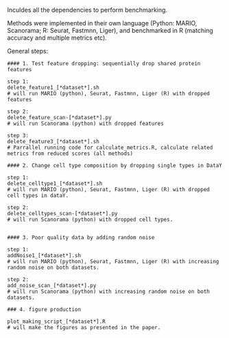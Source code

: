 Inculdes all the dependencies to perform benchmarking.

Methods were implemented in their own language (Python: MARIO, Scanorama; R: Seurat, Fastmnn, Liger), and benchmarked in R (matching accuracy and multiple metrics etc).

General steps:

```
#### 1. Test feature dropping: sequentially drop shared protein features

step 1:
delete_feature1_[*dataset*].sh
# will run MARIO (python), Seurat, Fastmnn, Liger (R) with dropped features

step 2:
delete_feature_scan-[*dataset*].py
# will run Scanorama (python) with dropped features

step 3:
delete_feature3_[*dataset*].sh
# Parrallel running code for calculate_metrics.R, calculate related metrics from reduced scores (all methods)

#### 2. Change cell type composition by dropping single types in DataY

step 1:
delete_celltype1_[*dataset*].sh
# will run MARIO (python), Seurat, Fastmnn, Liger (R) with dropped cell types in dataY.

step 2:
delete_celltypes_scan-[*dataset*].py
# will run Scanorama (python) with dropped cell types.


#### 3. Poor quality data by adding random noise

step 1:
addNoise1_[*dataset*].sh
# will run MARIO (python), Seurat, Fastmnn, Liger (R) with increasing random noise on both datasets.

step 2:
add_noise_scan_[*dataset*].py
# will run Scanorama (python) with increasing random noise on both datasets.

### 4. figure production

plot_making_script_[*dataset*].R
# will make the figures as presented in the paper.

```


